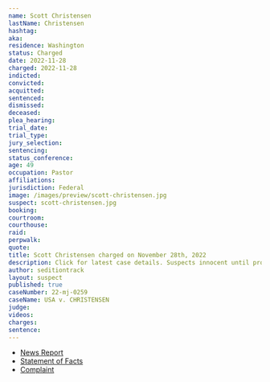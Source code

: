 ```yaml
---
name: Scott Christensen
lastName: Christensen
hashtag:
aka:
residence: Washington
status: Charged
date: 2022-11-28
charged: 2022-11-28
indicted:
convicted:
acquitted:
sentenced:
dismissed:
deceased:
plea_hearing:
trial_date:
trial_type:
jury_selection:
sentencing:
status_conference:
age: 49
occupation: Pastor
affiliations:
jurisdiction: Federal
image: /images/preview/scott-christensen.jpg
suspect: scott-christensen.jpg
booking:
courtroom:
courthouse:
raid:
perpwalk:
quote:
title: Scott Christensen charged on November 28th, 2022
description: Click for latest case details. Suspects innocent until proven guilty.
author: seditiontrack
layout: suspect
published: true
caseNumber: 22-mj-0259
caseName: USA v. CHRISTENSEN
judge:
videos:
charges:
sentence:
---
```

- [News Report](https://www.seattletimes.com/seattle-news/law-justice/puyallup-couple-the-latest-wa-residents-charged-in-jan-6-insurrection/)
- [Statement of Facts](https://www.justice.gov/usao-dc/case-multi-defendant/file/1560661/download)
- [Complaint](https://www.justice.gov/usao-dc/case-multi-defendant/file/1560666/download)
